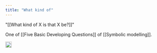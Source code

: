 ```yaml
---
title: "What kind of"
---
```


"[[What kind of X is that X be?]]"

One of [[Five Basic Developing Questions]] of [[Symbolic modelling]].

<img src='https://scrapbox.io/api/pages/nishio-en/en/icon' alt='en.icon' height="19.5"/>